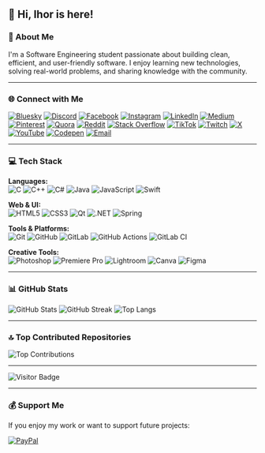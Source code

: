## 👋 Hi, Ihor is here!

### 💫 About Me
I'm a Software Engineering student passionate about building clean, efficient, and user-friendly software. I enjoy learning new technologies, solving real-world problems, and sharing knowledge with the community.

---

### 🌐 Connect with Me

[![Bluesky](https://img.shields.io/badge/Bluesky-2e2e2e?style=for-the-badge&logo=bluesky&logoColor=white)](https://bsky.app/profile/ihnore-ihor.bsky.social)
[![Discord](https://img.shields.io/badge/Discord-2e2e2e?style=for-the-badge&logo=discord&logoColor=white)](https://discord.gg/igor_braichenko)
[![Facebook](https://img.shields.io/badge/Facebook-2e2e2e?style=for-the-badge&logo=facebook&logoColor=white)](https://facebook.com/61550984544821)
[![Instagram](https://img.shields.io/badge/Instagram-2e2e2e?style=for-the-badge&logo=instagram&logoColor=white)](https://instagram.com/igor_braichenko)
[![LinkedIn](https://img.shields.io/badge/LinkedIn-2e2e2e?style=for-the-badge&logo=linkedin&logoColor=white)](https://linkedin.com/in/ihorbraichenko)
[![Medium](https://img.shields.io/badge/Medium-2e2e2e?style=for-the-badge&logo=medium&logoColor=white)](https://medium.com/@igorbrajchenko)
[![Pinterest](https://img.shields.io/badge/Pinterest-2e2e2e?style=for-the-badge&logo=pinterest&logoColor=white)](https://pinterest.com/igorbrajchenko)
[![Quora](https://img.shields.io/badge/Quora-2e2e2e?style=for-the-badge&logo=quora&logoColor=white)](https://quora.com/profile/Ihor-Braichenko)
[![Reddit](https://img.shields.io/badge/Reddit-2e2e2e?style=for-the-badge&logo=reddit&logoColor=white)](https://reddit.com/user/u/Igor_Braichenko)
[![Stack Overflow](https://img.shields.io/badge/Stack%20Overflow-2e2e2e?style=for-the-badge&logo=stackoverflow&logoColor=white)](https://stackoverflow.com/users/Ihnore_Ihor)
[![TikTok](https://img.shields.io/badge/TikTok-2e2e2e?style=for-the-badge&logo=tiktok&logoColor=white)](https://tiktok.com/@ihnore_ihor)
[![Twitch](https://img.shields.io/badge/Twitch-2e2e2e?style=for-the-badge&logo=twitch&logoColor=white)](https://twitch.tv/Ihnore_Ihor)
[![X](https://img.shields.io/badge/X-2e2e2e?style=for-the-badge&logo=x&logoColor=white)](https://x.com/@igor_braichenko)
[![YouTube](https://img.shields.io/badge/YouTube-2e2e2e?style=for-the-badge&logo=youtube&logoColor=white)](https://youtube.com/@@IhnoreIhor)
[![Codepen](https://img.shields.io/badge/Codepen-2e2e2e?style=for-the-badge&logo=codepen&logoColor=white)](https://codepen.io/@ihor_braichenko)
[![Email](https://img.shields.io/badge/Gmail-2e2e2e?style=for-the-badge&logo=gmail&logoColor=white)](mailto:ihorbraichenko@gmail.com)

---

### 💻 Tech Stack

**Languages:**  
![C](https://img.shields.io/badge/C-2e2e2e?style=for-the-badge&logo=c&logoColor=white)
![C++](https://img.shields.io/badge/C++-2e2e2e?style=for-the-badge&logo=c%2B%2B&logoColor=white)
![C#](https://img.shields.io/badge/C%23-2e2e2e?style=for-the-badge&logo=csharp&logoColor=white)
![Java](https://img.shields.io/badge/Java-2e2e2e?style=for-the-badge&logo=openjdk&logoColor=white)
![JavaScript](https://img.shields.io/badge/JavaScript-2e2e2e?style=for-the-badge&logo=javascript&logoColor=white)
![Swift](https://img.shields.io/badge/Swift-2e2e2e?style=for-the-badge&logo=swift&logoColor=white)

**Web & UI:**  
![HTML5](https://img.shields.io/badge/HTML5-2e2e2e?style=for-the-badge&logo=html5&logoColor=white)
![CSS3](https://img.shields.io/badge/CSS3-2e2e2e?style=for-the-badge&logo=css3&logoColor=white)
![Qt](https://img.shields.io/badge/Qt-2e2e2e?style=for-the-badge&logo=qt&logoColor=white)
![.NET](https://img.shields.io/badge/.NET-2e2e2e?style=for-the-badge&logo=.net&logoColor=white)
![Spring](https://img.shields.io/badge/Spring-2e2e2e?style=for-the-badge&logo=spring&logoColor=white)

**Tools & Platforms:**  
![Git](https://img.shields.io/badge/Git-2e2e2e?style=for-the-badge&logo=git&logoColor=white)
![GitHub](https://img.shields.io/badge/GitHub-2e2e2e?style=for-the-badge&logo=github&logoColor=white)
![GitLab](https://img.shields.io/badge/GitLab-2e2e2e?style=for-the-badge&logo=gitlab&logoColor=white)
![GitHub Actions](https://img.shields.io/badge/GitHub%20Actions-2e2e2e?style=for-the-badge&logo=githubactions&logoColor=white)
![GitLab CI](https://img.shields.io/badge/GitLab%20CI-2e2e2e?style=for-the-badge&logo=gitlab&logoColor=white)

**Creative Tools:**  
![Photoshop](https://img.shields.io/badge/Photoshop-2e2e2e?style=for-the-badge&logo=adobephotoshop&logoColor=white)
![Premiere Pro](https://img.shields.io/badge/Premiere%20Pro-2e2e2e?style=for-the-badge&logo=adobepremierepro&logoColor=white)
![Lightroom](https://img.shields.io/badge/Lightroom-2e2e2e?style=for-the-badge&logo=adobelightroom&logoColor=white)
![Canva](https://img.shields.io/badge/Canva-2e2e2e?style=for-the-badge&logo=canva&logoColor=white)
![Figma](https://img.shields.io/badge/Figma-2e2e2e?style=for-the-badge&logo=figma&logoColor=white)

---

### 📊 GitHub Stats

![GitHub Stats](https://github-readme-stats.vercel.app/api?username=Ihnore-Ihor&theme=dark&hide_border=false&include_all_commits=false&count_private=false)
![GitHub Streak](https://nirzak-streak-stats.vercel.app/?user=Ihnore-Ihor&theme=dark&hide_border=false)
![Top Langs](https://github-readme-stats.vercel.app/api/top-langs/?username=Ihnore-Ihor&theme=dark&hide_border=false&layout=compact)

---

### 🔝 Top Contributed Repositories

![Top Contributions](https://github-contributor-stats.vercel.app/api?username=Ihnore-Ihor&limit=5&theme=dark&combine_all_yearly_contributions=true)

---

![Visitor Badge](https://visitcount.itsvg.in/api?id=Ihnore-Ihor&icon=0&color=1)

---

### 💰 Support Me

If you enjoy my work or want to support future projects:

[![PayPal](https://img.shields.io/badge/PayPal-2e2e2e?style=for-the-badge&logo=paypal&logoColor=white)](https://paypal.me/UDDCH7YKV6Q9J)
